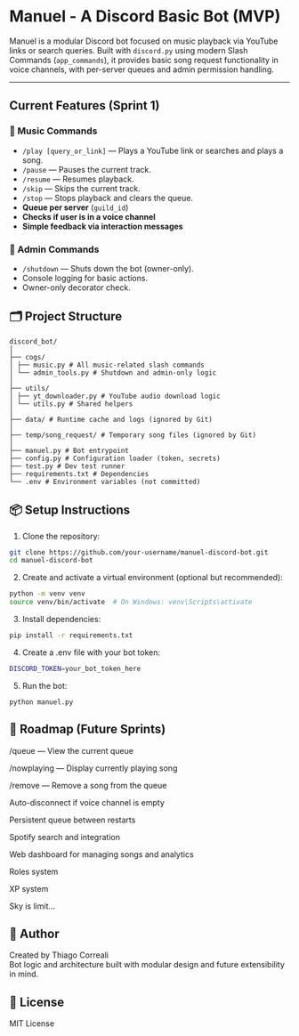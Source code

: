 # Manuel - A Discord Basic Bot (MVP)

Manuel is a modular Discord bot focused on music playback via YouTube links or search queries. Built with `discord.py` using modern Slash Commands (`app_commands`), it provides basic song request functionality in voice channels, with per-server queues and admin permission handling.

---

##  Current Features (Sprint 1)

### 🎵 Music Commands
- `/play [query_or_link]` — Plays a YouTube link or searches and plays a song.
- `/pause` — Pauses the current track.
- `/resume` — Resumes playback.
- `/skip` — Skips the current track.
- `/stop` — Stops playback and clears the queue.
- **Queue per server** (`guild_id`)
- **Checks if user is in a voice channel**
- **Simple feedback via interaction messages**

### 👑 Admin Commands
- `/shutdown` — Shuts down the bot (owner-only).
- Console logging for basic actions.
- Owner-only decorator check.

## 🗂️ Project Structure
```
discord_bot/
│
├── cogs/
│ ├── music.py # All music-related slash commands
│ └── admin_tools.py # Shutdown and admin-only logic
│
├── utils/
│ ├── yt_downloader.py # YouTube audio download logic
│ └── utils.py # Shared helpers
│
├── data/ # Runtime cache and logs (ignored by Git)
│
├── temp/song_request/ # Temporary song files (ignored by Git)
│
├── manuel.py # Bot entrypoint
├── config.py # Configuration loader (token, secrets)
├── test.py # Dev test runner
├── requirements.txt # Dependencies
└── .env # Environment variables (not committed)
```

## 📦 Setup Instructions

1. Clone the repository:
```bash
git clone https://github.com/your-username/manuel-discord-bot.git
cd manuel-discord-bot
```
2. Create and activate a virtual environment (optional but recommended):
```bash
python -m venv venv
source venv/bin/activate  # On Windows: venv\Scripts\activate
```
3. Install dependencies:
```bash
pip install -r requirements.txt
```
4. Create a .env file with your bot token:
```bash
DISCORD_TOKEN=your_bot_token_here
```
5. Run the bot:
```
python manuel.py
```

## 🧭 Roadmap (Future Sprints)
/queue — View the current queue

/nowplaying — Display currently playing song

/remove — Remove a song from the queue

Auto-disconnect if voice channel is empty

Persistent queue between restarts

Spotify search and integration

Web dashboard for managing songs and analytics

Roles system

XP system

Sky is limit...

## 👤 Author
Created by Thiago Correali <br>
Bot logic and architecture built with modular design and future extensibility in mind.

## 📝 License
MIT License